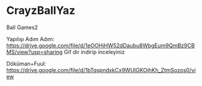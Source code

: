 # CrayzBallYaz
Ball Games2

Yapılışı Adım Adım: 
https://drive.google.com/file/d/1eOOHjHW52dDaubu8WbgEum9QmBz9CBMS/view?usp=sharing
Gif dir indirip inceleyiniz

Döküman+Fuul: https://drive.google.com/file/d/1bTqspndxkCx9WUIGKOjhKh_ZtmSozos0/view
